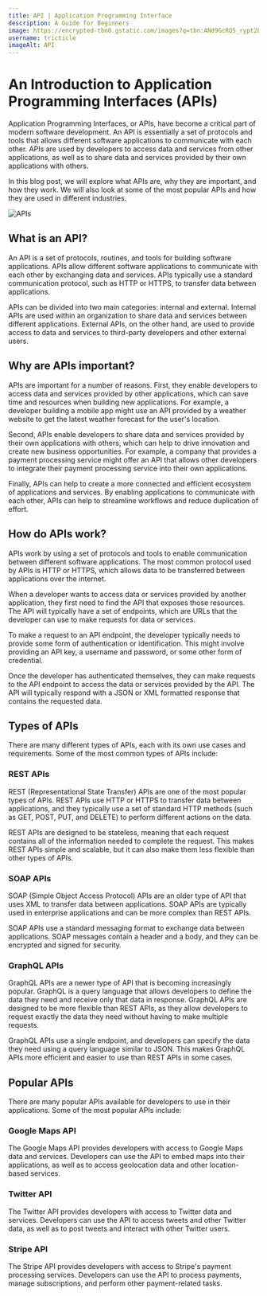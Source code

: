 ```yaml
---
title: API | Application Programming Interface
description: A Guide for Beginners
image: https://encrypted-tbn0.gstatic.com/images?q=tbn:ANd9GcRQ5_rypt2LSRevXw4cyjZizy4QT2Lqs496HA&usqp=CAU
username: tricticle
imageAlt: API
---
```



# An Introduction to Application Programming Interfaces (APIs)

Application Programming Interfaces, or APIs, have become a critical part of modern software development. An API is essentially a set of protocols and tools that allows different software applications to communicate with each other. APIs are used by developers to access data and services from other applications, as well as to share data and services provided by their own applications with others.

In this blog post, we will explore what APIs are, why they are important, and how they work. We will also look at some of the most popular APIs and how they are used in different industries.

![APIs](https://encrypted-tbn0.gstatic.com/images?q=tbn:ANd9GcTrsDRqoM5ja009NZlR10jNBAFW3WCC23WneA&usqp=CAU "Application Programming Interfaces")

## What is an API?

An API is a set of protocols, routines, and tools for building software applications. APIs allow different software applications to communicate with each other by exchanging data and services. APIs typically use a standard communication protocol, such as HTTP or HTTPS, to transfer data between applications.

APIs can be divided into two main categories: internal and external. Internal APIs are used within an organization to share data and services between different applications. External APIs, on the other hand, are used to provide access to data and services to third-party developers and other external users.

## Why are APIs important?

APIs are important for a number of reasons. First, they enable developers to access data and services provided by other applications, which can save time and resources when building new applications. For example, a developer building a mobile app might use an API provided by a weather website to get the latest weather forecast for the user's location.

Second, APIs enable developers to share data and services provided by their own applications with others, which can help to drive innovation and create new business opportunities. For example, a company that provides a payment processing service might offer an API that allows other developers to integrate their payment processing service into their own applications.

Finally, APIs can help to create a more connected and efficient ecosystem of applications and services. By enabling applications to communicate with each other, APIs can help to streamline workflows and reduce duplication of effort.

## How do APIs work?

APIs work by using a set of protocols and tools to enable communication between different software applications. The most common protocol used by APIs is HTTP or HTTPS, which allows data to be transferred between applications over the internet.

When a developer wants to access data or services provided by another application, they first need to find the API that exposes those resources. The API will typically have a set of endpoints, which are URLs that the developer can use to make requests for data or services.

To make a request to an API endpoint, the developer typically needs to provide some form of authentication or identification. This might involve providing an API key, a username and password, or some other form of credential.

Once the developer has authenticated themselves, they can make requests to the API endpoint to access the data or services provided by the API. The API will typically respond with a JSON or XML formatted response that contains the requested data.

## Types of APIs

There are many different types of APIs, each with its own use cases and requirements. Some of the most common types of APIs include:

### REST APIs

REST (Representational State Transfer) APIs are one of the most popular types of APIs. REST APIs use HTTP or HTTPS to transfer data between applications, and they typically use a set of standard HTTP methods (such as GET, POST, PUT, and DELETE) to perform different actions on the data.

REST APIs are designed to be stateless, meaning that each request contains all of the information needed to complete the request. This makes REST APIs simple and scalable, but it can also make them less flexible than other types of APIs.

### SOAP APIs

SOAP (Simple Object Access Protocol) APIs are an older type of API that uses XML to transfer data between applications. SOAP APIs are typically used in enterprise applications and can be more complex than REST APIs.

SOAP APIs use a standard messaging format to exchange data between applications. SOAP messages contain a header and a body, and they can be encrypted and signed for security.

### GraphQL APIs

GraphQL APIs are a newer type of API that is becoming increasingly popular. GraphQL is a query language that allows developers to define the data they need and receive only that data in response. GraphQL APIs are designed to be more flexible than REST APIs, as they allow developers to request exactly the data they need without having to make multiple requests.

GraphQL APIs use a single endpoint, and developers can specify the data they need using a query language similar to JSON. This makes GraphQL APIs more efficient and easier to use than REST APIs in some cases.

## Popular APIs

There are many popular APIs available for developers to use in their applications. Some of the most popular APIs include:

### Google Maps API

The Google Maps API provides developers with access to Google Maps data and services. Developers can use the API to embed maps into their applications, as well as to access geolocation data and other location-based services.

### Twitter API

The Twitter API provides developers with access to Twitter data and services. Developers can use the API to access tweets and other Twitter data, as well as to post tweets and interact with other Twitter users.

### Stripe API

The Stripe API provides developers with access to Stripe's payment processing services. Developers can use the API to process payments, manage subscriptions, and perform other payment-related tasks.